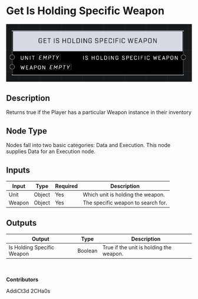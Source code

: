 # Get Is Holding Specific Weapon
![](../../../.gitbook/assets/get-is-holding-specific-weapon.png)
## Description
Returns true if the Player has a particular Weapon instance in their inventory

## Node Type
Nodes fall into two basic categories: Data and Execution. This node supplies Data for an Execution node.

## Inputs
| Input | Type | Required | Description |
|------------------|------------------|----------|--------------------------------------------------------------|
| Unit | Object | Yes | Which unit is holding the weapon. |
| Weapon | Object | Yes | The specific weapon to search for. |

## Outputs
| Output | Type | Description |
|------------------|------------------|--------------------------------------------------------------|
| Is Holding Specific Weapon | Boolean | True if the unit is holding the weapon. |

\
\
**Contributors**

AddiCt3d 2CHa0s
